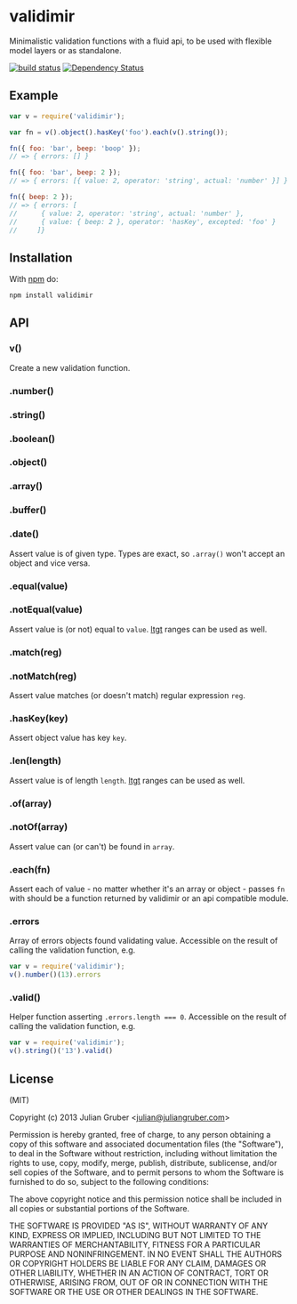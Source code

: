 
# validimir

Minimalistic validation functions with a fluid api, to be used with flexible model layers or as standalone.

[![build status](https://secure.travis-ci.org/juliangruber/validimir.png)](http://travis-ci.org/juliangruber/validimir)
[![Dependency Status](https://david-dm.org/juliangruber/validimir.svg)](https://david-dm.org/juliangruber/validimir)

## Example

```js
var v = require('validimir');

var fn = v().object().hasKey('foo').each(v().string());

fn({ foo: 'bar', beep: 'boop' });
// => { errors: [] }

fn({ foo: 'bar', beep: 2 });
// => { errors: [{ value: 2, operator: 'string', actual: 'number' }] }

fn({ beep: 2 });
// => { errors: [
//      { value: 2, operator: 'string', actual: 'number' },
//      { value: { beep: 2 }, operator: 'hasKey', excepted: 'foo' }
//     ]}
```

## Installation

With [npm](https://npmjs.org) do:

```bash
npm install validimir
```

## API

### v()

  Create a new validation function.

### .number()
### .string()
### .boolean()
### .object()
### .array()
### .buffer()
### .date()

  Assert value is of given type. Types are exact, so `.array()` won't accept an object and vice versa.

### .equal(value)
### .notEqual(value)

  Assert value is (or not) equal to `value`. [ltgt](http://npmjs.org/package/ltgt) ranges can be used as well.

### .match(reg)
### .notMatch(reg)

  Assert value matches (or doesn't match) regular expression `reg`.

### .hasKey(key)

  Assert object value has key `key`.

### .len(length)

  Assert value is of length `length`. [ltgt](http://npmjs.org/package/ltgt) ranges can be used as well.

### .of(array)
### .notOf(array)

  Assert value can (or can't) be found in `array`.

### .each(fn)

  Assert each of value - no matter whether it's an array or object - passes `fn` with should be a function returned by validimir or an api compatible module.

### .errors

  Array of errors objects found validating value. Accessible on the result of calling the validation function, e.g.

```js
var v = require('validimir');
v().number()(13).errors
```

### .valid()

  Helper function asserting `.errors.length === 0`. Accessible on the result of calling the validation function, e.g.

```js
var v = require('validimir');
v().string()('13').valid()
```

## License

(MIT)

Copyright (c) 2013 Julian Gruber &lt;julian@juliangruber.com&gt;

Permission is hereby granted, free of charge, to any person obtaining a copy of
this software and associated documentation files (the "Software"), to deal in
the Software without restriction, including without limitation the rights to
use, copy, modify, merge, publish, distribute, sublicense, and/or sell copies
of the Software, and to permit persons to whom the Software is furnished to do
so, subject to the following conditions:

The above copyright notice and this permission notice shall be included in all
copies or substantial portions of the Software.

THE SOFTWARE IS PROVIDED "AS IS", WITHOUT WARRANTY OF ANY KIND, EXPRESS OR
IMPLIED, INCLUDING BUT NOT LIMITED TO THE WARRANTIES OF MERCHANTABILITY,
FITNESS FOR A PARTICULAR PURPOSE AND NONINFRINGEMENT. IN NO EVENT SHALL THE
AUTHORS OR COPYRIGHT HOLDERS BE LIABLE FOR ANY CLAIM, DAMAGES OR OTHER
LIABILITY, WHETHER IN AN ACTION OF CONTRACT, TORT OR OTHERWISE, ARISING FROM,
OUT OF OR IN CONNECTION WITH THE SOFTWARE OR THE USE OR OTHER DEALINGS IN THE
SOFTWARE.
